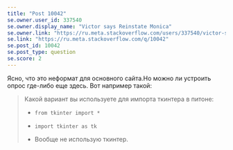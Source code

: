 ```yaml
---
title: "Post 10042"
se.owner.user_id: 337540
se.owner.display_name: "Victor says Reinstate Monica"
se.owner.link: "https://ru.meta.stackoverflow.com/users/337540/victor-says-reinstate-monica"
se.link: "https://ru.meta.stackoverflow.com/q/10042"
se.post_id: 10042
se.post_type: question
se.score: 2
---
```

<p>Ясно, что это неформат для основного сайта.Но можно ли устроить опрос где-либо еще здесь.
Вот например такой:</p>

<blockquote>
  <p>Какой вариант вы используете для импорта ткинтера в питоне:</p>
  
  <ul>
  <li><p><code>from tkinter import *</code></p></li>
  <li><p><code>import tkinter as tk</code></p></li>
  <li><p>Вообще не использую ткинтер.</p></li>
  </ul>
</blockquote>
